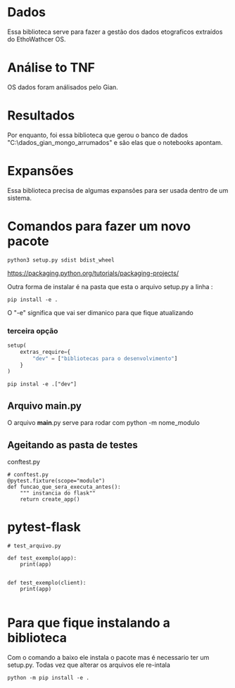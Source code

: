 # Dados

Essa biblioteca serve para fazer a gestão dos dados etograficos extraídos do EthoWathcer OS.

# Análise to TNF

OS dados foram análisados pelo Gian.


# Resultados

Por enquanto, foi essa biblioteca que gerou o banco de dados "C:\dados_gian_mongo_arrumados" e são elas que o notebooks apontam.

# Expansões

Essa biblioteca precisa de algumas expansões para ser usada dentro de um sistema.


# Comandos para fazer um novo pacote

```
python3 setup.py sdist bdist_wheel
```
https://packaging.python.org/tutorials/packaging-projects/


Outra forma de instalar é na pasta que esta o arquivo setup.py a linha :
```
pip install -e . 
```

O "-e" significa que vai ser dimanico para que fique atualizando



### terceira opção
```py
setup(
    extras_require={
        "dev" = ["bibliotecas para o desenvolvimento"]
    }
)
```


```
pip instal -e .["dev"]
```

## Arquivo __main__.py

O arquivo __main__.py serve para rodar com python -m nome_modulo


## Ageitando as pasta de testes
conftest.py

```
# conftest.py
@pytest.fixture(scope="module")
def funcao_que_sera_executa_antes():
    """ instancia do flask""
    return create_app()
```

# pytest-flask
```
# test_arquivo.py

def test_exemplo(app):
    print(app)


def test_exemplo(client):
    print(app)


```

# Para que fique instalando a biblioteca

Com o comando a baixo ele instala o pacote mas é necessario ter um setup.py. Todas vez que alterar os arquivos ele re-intala
```
python -m pip install -e .
```